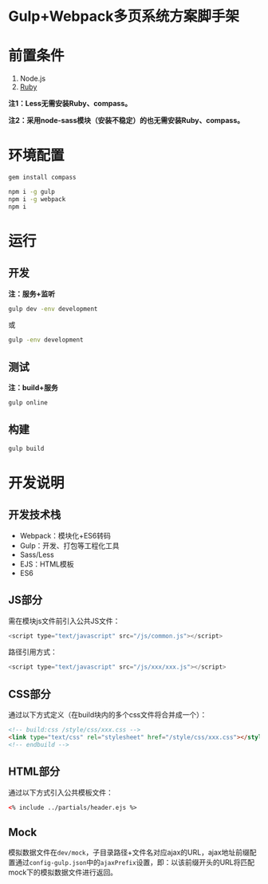 Gulp+Webpack多页系统方案脚手架
===

# 前置条件
1. Node.js
2. [Ruby](http://www.ruby-lang.org/en/downloads/)

**注1：Less无需安装Ruby、compass。**

**注2：采用node-sass模块（安装不稳定）的也无需安装Ruby、compass。**

# 环境配置
```bash
gem install compass
```

```bash
npm i -g gulp
npm i -g webpack
npm i
```

# 运行
## 开发
**注：服务+监听**

```bash
gulp dev -env development
```
或

```bash
gulp -env development
```

## 测试
**注：build+服务**

```bash
gulp online
```

## 构建
```bash
gulp build
```

# 开发说明
## 开发技术栈

* Webpack：模块化+ES6转码
* Gulp：开发、打包等工程化工具
* Sass/Less
* EJS：HTML模板
* ES6

## JS部分
需在模块js文件前引入公共JS文件：

```js
<script type="text/javascript" src="/js/common.js"></script>
```
路径引用方式：

```js
<script type="text/javascript" src="/js/xxx/xxx.js"></script>
```
## CSS部分
通过以下方式定义（在build块内的多个css文件将合并成一个）：

```html
<!-- build:css /style/css/xxx.css -->
<link type="text/css" rel="stylesheet" href="/style/css/xxx.css"></style>
<!-- endbuild -->
```
## HTML部分
通过以下方式引入公共模板文件：

```html
<% include ../partials/header.ejs %>
```

## Mock
模拟数据文件在```dev/mock```，子目录路径+文件名对应ajax的URL，ajax地址前缀配置通过```config-gulp.json```中的```ajaxPrefix```设置，即：以该前缀开头的URL将匹配mock下的模拟数据文件进行返回。